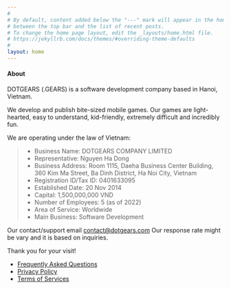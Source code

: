 ```yaml
---
#
# By default, content added below the "---" mark will appear in the home page
# between the top bar and the list of recent posts.
# To change the home page layout, edit the _layouts/home.html file.
# https://jekyllrb.com/docs/themes/#overriding-theme-defaults
#
layout: home
---
```


#### About

DOTGEARS (.GEARS) is a software development company based in Hanoi, Vietnam.

We develop and publish bite-sized mobile games.
Our games are light-hearted, easy to understand, kid-friendly, extremely difficult and incredibly fun.

We are operating under the law of Vietnam:
> - Business Name: DOTGEARS COMPANY LIMITED <br>
> - Representative: Nguyen Ha Dong <br>
> - Business Address: Room 1115, Daeha Business Center Building, 360 Kim Ma Street, Ba Dinh District, Ha Noi City, Vietnam<br>
> - Registration ID/Tax ID: 0401633095<br>
> - Established Date: 20 Nov 2014<br>
> - Capital: 1,500,000,000 VND<br>
> - Number of Employees: 5 (as of 2022)<br>
> - Area of Service: Worldwide<br>
> - Main Business: Software Development<br>

Our contact/support email [contact@dotgears.com](mailto:contact@dotgears.com)
Our response rate might be vary and it is based on inquiries.

Thank you for your visit!

- [Frequently Asked Questions](/faq/)
- [Privacy Policy](/privacy/)
- [Terms of Services](/tos/)